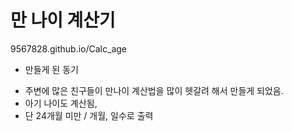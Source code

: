 # 만 나이 계산기

9567828.github.io/Calc_age
<br>

- 만들게 된 동기

* 주변에 많은 친구들이 만나이 계산법을 많이 헷갈려 해서 만들게 되었음.
* 아기 나이도 계산됨,
* 단 24개월 미만 / 개월, 일수로 출력
